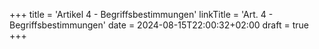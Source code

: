 +++
title = 'Artikel 4 - Begriffsbestimmungen'
linkTitle = 'Art. 4 - Begriffsbestimmungen'
date = 2024-08-15T22:00:32+02:00
draft = true
+++

